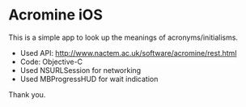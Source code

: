 # Acromine iOS #

This is a simple app to look up the meanings of acronyms/initialisms. 

* Used API: http://www.nactem.ac.uk/software/acromine/rest.html
* Code: Objective-C
* Used NSURLSession for networking 
* Used MBProgressHUD for wait indication

Thank you.